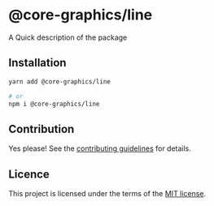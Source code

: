 # @core-graphics/line

A Quick description of the package

## Installation

```sh
yarn add @core-graphics/line

# or
npm i @core-graphics/line
```

## Contribution

Yes please! See the
[contributing guidelines](https://github.com/chakra-ui/core/blob/main/CONTRIBUTING.md)
for details.

## Licence

This project is licensed under the terms of the
[MIT license](https://github.com/chakra-ui/core/blob/main/LICENSE).

